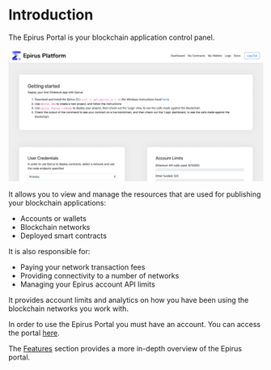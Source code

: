 # Introduction

The Epirus Portal is your blockchain application control panel.

![Epirus Portal dashboard](./img/dashboard.png)

It allows you to view and manage the resources that are used for publishing your blockchain 
applications:

- Accounts or wallets
- Blockchain networks
- Deployed smart contracts

It is also responsible for:

- Paying your network transaction fees
- Providing connectivity to a number of networks
- Managing your Epirus account API limits

It provides account limits and analytics on how you have been using the blockchain networks 
you work with.

In order to use the Epirus Portal you must have an account. You can access the portal 
[here](https://portal.epirus.io/oidc/authenticate/). 

The [Features](features.md) section provides a more in-depth overview of the Epirus portal.
